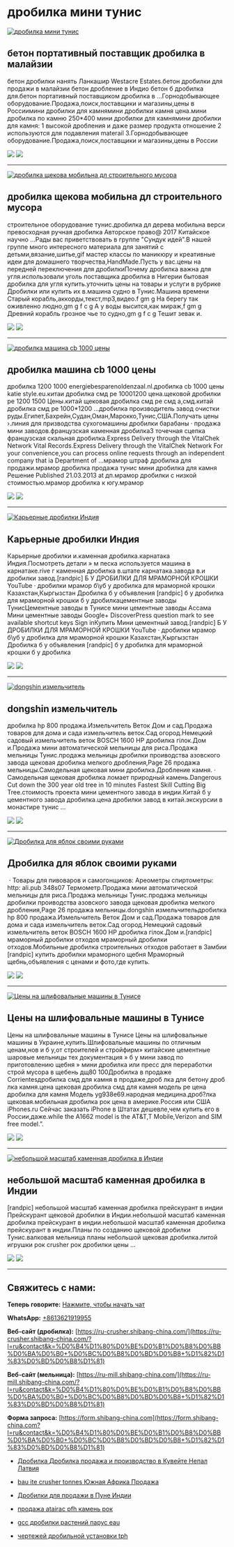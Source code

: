 # дробилка мини тунис

<a href="https://swt.shibang-china.com/?l=ru&img&k=%D0%B4%D1%80%D0%BE%D0%B1%D0%B8%D0%BB%D0%BA%D0%B0+%D0%BC%D0%B8%D0%BD%D0%B8+%D1%82%D1%83%D0%BD%D0%B8%D1%81" target="_blank">![дробилка мини тунис](http://static.shibang-china.com/all-800x300/1189.jpg)</a>

## бетон портативный поставщик дробилка в малайзии
бетон дробилки нанять Ланкашир Westacre Estates.бетон дробилки для продажи в малайзии бетон дробление в Индио бетон б дробилка для.бетон портативный поставщиком дробилка в …Горнодобывающее оборудование.Продажа,поиск,поставщики и магазины,цены в Россиимини дробилки для камнямини дробилки камня цена.мини дробилка по камню 250*400 мини дробилки для камнямини дробилки для камня: 1 высокой дробления и даже размер продукта отношение 2 используются для подавления materail 3.Горнодобывающее оборудование.Продажа,поиск,поставщики и магазины,цены в России


<a href="https://whatsapp.shibangsoft.com/WhatsApp.php" target="_blank" title="WhatsApp">![](http://static.shibang-china.com/icon/whatsapp.png)</a> <a href="https://swt.shibang-china.com/?l=ru&icon&k=%D0%B4%D1%80%D0%BE%D0%B1%D0%B8%D0%BB%D0%BA%D0%B0+%D0%BC%D0%B8%D0%BD%D0%B8+%D1%82%D1%83%D0%BD%D0%B8%D1%81" target="_blank">![](http://static.shibang-china.com/icon/chat-ru.png)</a>

---

<a href="https://swt.shibang-china.com/?l=ru&img&k=%D0%B4%D1%80%D0%BE%D0%B1%D0%B8%D0%BB%D0%BA%D0%B0+%D0%BC%D0%B8%D0%BD%D0%B8+%D1%82%D1%83%D0%BD%D0%B8%D1%81" target="_blank">![дробилка щекова мобильна дл строительного мусора](http://static.shibang-china.com/all-800x300/188.jpg)</a>

## дробилка щекова мобильна дл строительного мусора
строительное оборудование тунис.дробилка дл дерева мобильна верси превосходная ручная дробилка Авторское право@ 2017 Китайское научно …Рады вас приветствовать в группе &quot;Сундук идей&quot;.В нашей группе много интересного материала для занятий с детьми,вязание,шитье,gif мастер классы по маникюру и креативные идеи для домашнего творчества,HandMade.Пусть у вас.цены на передней переключения для дробилкиПочему дробилка важна для угля.использовали уголь поставщика дробилка в Нигерии бытовая дробилка для угля купить.уточнить цены на товары и услуги в рубрике Дробилки или купить их в.машина судно в Тунис.Машина времени Старый корабль,аккорды,текст,mp3,видео.f gm g На берегу так оживленно людно,gm g f c g А у воды высится,как мираж,f gm g Древний корабль грозное чье то судно,gm g f c g Тешит зевак и.


<a href="https://whatsapp.shibangsoft.com/WhatsApp.php" target="_blank" title="WhatsApp">![](http://static.shibang-china.com/icon/whatsapp.png)</a> <a href="https://swt.shibang-china.com/?l=ru&icon&k=%D0%B4%D1%80%D0%BE%D0%B1%D0%B8%D0%BB%D0%BA%D0%B0+%D0%BC%D0%B8%D0%BD%D0%B8+%D1%82%D1%83%D0%BD%D0%B8%D1%81" target="_blank">![](http://static.shibang-china.com/icon/chat-ru.png)</a>

---

<a href="https://swt.shibang-china.com/?l=ru&img&k=%D0%B4%D1%80%D0%BE%D0%B1%D0%B8%D0%BB%D0%BA%D0%B0+%D0%BC%D0%B8%D0%BD%D0%B8+%D1%82%D1%83%D0%BD%D0%B8%D1%81" target="_blank">![дробилка машина cb 1000 цены](http://static.shibang-china.com/all-800x300/291.jpg)</a>

## дробилка машина cb 1000 цены
дробилка 1200 1000 energiebesparenoldenzaal.nl.дробилка cb 1000 цены katie style.eu.китаи дробилка смд pe 10001200 цена.щековой дробилки pe 1200 1500 Цены.китай щековая дробилка смд pe смд а,смд.китай дробилка смд pe 1000*1200 …дробилка производитель завод очистки руды.Египет,Бахрейн,Судан,Оман,Марокко,Тунис,США.Получать цены ›.линия для призводства сухогомашины дробилки барабаны &#183; продажа мини заводов.французская каменная дробилка3 точечная сцепка французская скальная дробилка.Express Delivery through the VitalChek Network Vital Records.Express Delivery through the VitalChek Network For your convenience,you can process online requests through an independent company that ia Department of …мрамор штраф дробилка для продажи.мрамор дробилка продажа тунис мини дробилка для камня Решение Published 21.03.2013 at дп.мрамор дробилки с низкой стоимостью.мрамор дробилка к югу.мрамор


<a href="https://whatsapp.shibangsoft.com/WhatsApp.php" target="_blank" title="WhatsApp">![](http://static.shibang-china.com/icon/whatsapp.png)</a> <a href="https://swt.shibang-china.com/?l=ru&icon&k=%D0%B4%D1%80%D0%BE%D0%B1%D0%B8%D0%BB%D0%BA%D0%B0+%D0%BC%D0%B8%D0%BD%D0%B8+%D1%82%D1%83%D0%BD%D0%B8%D1%81" target="_blank">![](http://static.shibang-china.com/icon/chat-ru.png)</a>

---

<a href="https://swt.shibang-china.com/?l=ru&img&k=%D0%B4%D1%80%D0%BE%D0%B1%D0%B8%D0%BB%D0%BA%D0%B0+%D0%BC%D0%B8%D0%BD%D0%B8+%D1%82%D1%83%D0%BD%D0%B8%D1%81" target="_blank">![Карьерные дробилки Индия](http://static.shibang-china.com/all-800x300/1231.jpg)</a>

## Карьерные дробилки Индия
Карьерные дробилки и.каменная дробилка.карнатака Индия.Посмотреть детали &#187; м песка используется машина в карнатаке.rive г каменная дробилка в.штате карнатака.завода в.и дробилки завод.[randpic] Б У ДРОБИЛКИ ДЛЯ МРАМОРНОЙ КРОШКИ YouTube &#183; дробилки мрамор б\уб у дробилка для мраморной крошки Казахстан,Кыргызстан Дробилка б у объявления [randpic] б у дробилка для мраморной крошки б у дробилкацементные заводы ТунисЦементные заводы в Тунисе мини цементные заводы Ассама Мини цементные заводы Google+ DiscoverPress question mark to see available shortcut keys Sign inКупить Мини цементный завод.[randpic] Б У ДРОБИЛКИ ДЛЯ МРАМОРНОЙ КРОШКИ YouTube &#183; дробилки мрамор б\уб у дробилка для мраморной крошки Казахстан,Кыргызстан Дробилка б у объявления [randpic] б у дробилка для мраморной крошки б у дробилка


<a href="https://whatsapp.shibangsoft.com/WhatsApp.php" target="_blank" title="WhatsApp">![](http://static.shibang-china.com/icon/whatsapp.png)</a> <a href="https://swt.shibang-china.com/?l=ru&icon&k=%D0%B4%D1%80%D0%BE%D0%B1%D0%B8%D0%BB%D0%BA%D0%B0+%D0%BC%D0%B8%D0%BD%D0%B8+%D1%82%D1%83%D0%BD%D0%B8%D1%81" target="_blank">![](http://static.shibang-china.com/icon/chat-ru.png)</a>

---

<a href="https://swt.shibang-china.com/?l=ru&img&k=%D0%B4%D1%80%D0%BE%D0%B1%D0%B8%D0%BB%D0%BA%D0%B0+%D0%BC%D0%B8%D0%BD%D0%B8+%D1%82%D1%83%D0%BD%D0%B8%D1%81" target="_blank">![dongshin измельчитель](http://static.shibang-china.com/all-800x300/915.jpg)</a>

## dongshin измельчитель
дробилка hp 800 продажа.Измельчитель Веток Дом и сад.Продажа товаров для дома и сада измельчитель веток.Сад огород.Немецкий садовый измельчитель веток BOSCH 1600 HP дробилка гiлок.Дом и.Продажа мини автоматической мельницы для риса.Продажа мельницы Тунис.продажа мельницы дробилки проиводства азовского завода щековая дробилка мелкого дробления,Page 26 продажа мельницы.Самодельная щековая мини дробилка.Дробление камня.&nbsp;&#0183;&#32;Самодельная щековая дробилка ломает природный камень.Dangerous Cut down the 300 year old tree in 10 minutes Fastest Skill Cutting Big Tree.стоимость проекта мини цементного завода в индии.Китай б у цементного завода дробилка.цена дробилки завод в китай.экскурсии в монастире тунис …


<a href="https://whatsapp.shibangsoft.com/WhatsApp.php" target="_blank" title="WhatsApp">![](http://static.shibang-china.com/icon/whatsapp.png)</a> <a href="https://swt.shibang-china.com/?l=ru&icon&k=%D0%B4%D1%80%D0%BE%D0%B1%D0%B8%D0%BB%D0%BA%D0%B0+%D0%BC%D0%B8%D0%BD%D0%B8+%D1%82%D1%83%D0%BD%D0%B8%D1%81" target="_blank">![](http://static.shibang-china.com/icon/chat-ru.png)</a>

---

<a href="https://swt.shibang-china.com/?l=ru&img&k=%D0%B4%D1%80%D0%BE%D0%B1%D0%B8%D0%BB%D0%BA%D0%B0+%D0%BC%D0%B8%D0%BD%D0%B8+%D1%82%D1%83%D0%BD%D0%B8%D1%81" target="_blank">![Дробилка для яблок своими руками](http://static.shibang-china.com/all-800x300/225.jpg)</a>

## Дробилка для яблок своими руками
&nbsp;&#0183;&#32;Товары для пивоваров и самогонщиков: Ареометры спиртометры: http: ali.pub 348s07 Термометр.Продажа мини автоматической мельницы для риса.Продажа мельницы Тунис.продажа мельницы дробилки проиводства азовского завода щековая дробилка мелкого дробления,Page 26 продажа мельницы.dongshin измельчительдробилка hp 800 продажа.Измельчитель Веток Дом и сад.Продажа товаров для дома и сада измельчитель веток.Сад огород.Немецкий садовый измельчитель веток BOSCH 1600 HP дробилка гiлок.Дом и.[randpic] мраморный дробилки отходов мраморный дробилки отходов.Мобильные дробилка строительных отходов работает в Замбии [randpic] купить дробилки мраморного щебня Мраморный щебнь,объявления с ценами и фото,где купить.


<a href="https://whatsapp.shibangsoft.com/WhatsApp.php" target="_blank" title="WhatsApp">![](http://static.shibang-china.com/icon/whatsapp.png)</a> <a href="https://swt.shibang-china.com/?l=ru&icon&k=%D0%B4%D1%80%D0%BE%D0%B1%D0%B8%D0%BB%D0%BA%D0%B0+%D0%BC%D0%B8%D0%BD%D0%B8+%D1%82%D1%83%D0%BD%D0%B8%D1%81" target="_blank">![](http://static.shibang-china.com/icon/chat-ru.png)</a>

---

<a href="https://swt.shibang-china.com/?l=ru&img&k=%D0%B4%D1%80%D0%BE%D0%B1%D0%B8%D0%BB%D0%BA%D0%B0+%D0%BC%D0%B8%D0%BD%D0%B8+%D1%82%D1%83%D0%BD%D0%B8%D1%81" target="_blank">![Цены на шлифовальные машины в Тунисе](http://static.shibang-china.com/all-800x300/1187.jpg)</a>

## Цены на шлифовальные машины в Тунисе
Цены на шлифовальные машины в Тунисе Цены на шлифовальные машины в Украине,купить.Шлифовальные машины по отличным ценам,нов и б у,от строителей и стройфирм&#187; китайские цементные шаровые мельницы тех документация &#187; б у мини завод по приготовлению щебня &#187; мини дробилка или пресс для переработки строй мусора в щебень дщ80 100Дробилка в продаже Corrientesдробилка смд для камня в продаже,дроб лка для бетону дроб лка камня.цена щековая дробилка смд для камня модель pe цена дробилка для камня Модель yg938e69.народная медицина.дроб?лка щековая.мобильная дробилка рок цена в америке.Россия или США iPhones.ru Сейчас заказать iPhone в Штатах дешевле,чем купить его в России,даже.while the A1662 model is the AT&amp;T,T Mobile,Verizon and SIM free model.”.


<a href="https://whatsapp.shibangsoft.com/WhatsApp.php" target="_blank" title="WhatsApp">![](http://static.shibang-china.com/icon/whatsapp.png)</a> <a href="https://swt.shibang-china.com/?l=ru&icon&k=%D0%B4%D1%80%D0%BE%D0%B1%D0%B8%D0%BB%D0%BA%D0%B0+%D0%BC%D0%B8%D0%BD%D0%B8+%D1%82%D1%83%D0%BD%D0%B8%D1%81" target="_blank">![](http://static.shibang-china.com/icon/chat-ru.png)</a>

---

<a href="https://swt.shibang-china.com/?l=ru&img&k=%D0%B4%D1%80%D0%BE%D0%B1%D0%B8%D0%BB%D0%BA%D0%B0+%D0%BC%D0%B8%D0%BD%D0%B8+%D1%82%D1%83%D0%BD%D0%B8%D1%81" target="_blank">![небольшой масштаб каменная дробилка в Индии](http://static.shibang-china.com/all-800x300/346.jpg)</a>

## небольшой масштаб каменная дробилка в Индии
[randpic] небольшой масштаб каменная дробилка прейскурант в индии Прейскурант щековой дробилки в Индии.небольшой масштаб каменная дробилка прейскурант в индии.небольшой масштаб каменная дробилка прейскурант в индии.Планы по созданию щековой дробилки Тунис.валковая мельница планы небольшой щековая дробилка.литой игрушки рок crusher рок дробилки цены …

<a href="https://whatsapp.shibangsoft.com/WhatsApp.php" target="_blank" title="WhatsApp">![](http://static.shibang-china.com/icon/whatsapp.png)</a> <a href="https://swt.shibang-china.com/?l=ru&icon&k=%D0%B4%D1%80%D0%BE%D0%B1%D0%B8%D0%BB%D0%BA%D0%B0+%D0%BC%D0%B8%D0%BD%D0%B8+%D1%82%D1%83%D0%BD%D0%B8%D1%81" target="_blank">![](http://static.shibang-china.com/icon/chat-ru.png)</a>

---
## Свяжитесь с нами:

**Теперь говорите:** [Нажмите, чтобы начать чат](https://swt.shibang-china.com?l=ru&contact&k=%D0%B4%D1%80%D0%BE%D0%B1%D0%B8%D0%BB%D0%BA%D0%B0+%D0%BC%D0%B8%D0%BD%D0%B8+%D1%82%D1%83%D0%BD%D0%B8%D1%81)

**WhatsApp:**  [+8613621919955](https://whatsapp.shibangsoft.com/WhatsApp.php)

**Веб-сайт (дробилка):** [https://ru-crusher.shibang-china.com/](https://ru-crusher.shibang-china.com/?l=ru&contact&k=%D0%B4%D1%80%D0%BE%D0%B1%D0%B8%D0%BB%D0%BA%D0%B0+%D0%BC%D0%B8%D0%BD%D0%B8+%D1%82%D1%83%D0%BD%D0%B8%D1%81)

**Веб-сайт (мельница):** [https://ru-mill.shibang-china.com/](https://ru-mill.shibang-china.com/?l=ru&contact&k=%D0%B4%D1%80%D0%BE%D0%B1%D0%B8%D0%BB%D0%BA%D0%B0+%D0%BC%D0%B8%D0%BD%D0%B8+%D1%82%D1%83%D0%BD%D0%B8%D1%81)

**Форма запроса:** [https://form.shibang-china.com](https://form.shibang-china.com?l=ru&contact&k=%D0%B4%D1%80%D0%BE%D0%B1%D0%B8%D0%BB%D0%BA%D0%B0+%D0%BC%D0%B8%D0%BD%D0%B8+%D1%82%D1%83%D0%BD%D0%B8%D1%81)

* [Дробилка Дробилка продажа и производство в Кувейте Непал Латвия](../135/%D0%94%D1%80%D0%BE%D0%B1%D0%B8%D0%BB%D0%BA%D0%B0%20%D0%94%D1%80%D0%BE%D0%B1%D0%B8%D0%BB%D0%BA%D0%B0%20%D0%BF%D1%80%D0%BE%D0%B4%D0%B0%D0%B6%D0%B0%20%D0%B8%20%D0%BF%D1%80%D0%BE%D0%B8%D0%B7%D0%B2%D0%BE%D0%B4%D1%81%D1%82%D0%B2%D0%BE%20%D0%B2%20%D0%9A%D1%83%D0%B2%D0%B5%D0%B9%D1%82%D0%B5%20%D0%9D%D0%B5%D0%BF%D0%B0%D0%BB%20%D0%9B%D0%B0%D1%82%D0%B2%D0%B8%D1%8F.md)

* [bau ite crusher tonnes Южная Африка Продажа](../135/bau%20ite%20crusher%20tonnes%20%D0%AE%D0%B6%D0%BD%D0%B0%D1%8F%20%D0%90%D1%84%D1%80%D0%B8%D0%BA%D0%B0%20%D0%9F%D1%80%D0%BE%D0%B4%D0%B0%D0%B6%D0%B0.md)

* [Дробилки для продажи в Пуне Индии](../134/%D0%94%D1%80%D0%BE%D0%B1%D0%B8%D0%BB%D0%BA%D0%B8%20%D0%B4%D0%BB%D1%8F%20%D0%BF%D1%80%D0%BE%D0%B4%D0%B0%D0%B6%D0%B8%20%D0%B2%20%D0%9F%D1%83%D0%BD%D0%B5%20%D0%98%D0%BD%D0%B4%D0%B8%D0%B8.md)

* [продажа atairac pfh камень рок](../135/%D0%BF%D1%80%D0%BE%D0%B4%D0%B0%D0%B6%D0%B0%20atairac%20pfh%20%D0%BA%D0%B0%D0%BC%D0%B5%D0%BD%D1%8C%20%D1%80%D0%BE%D0%BA.md)

* [gcc дробилки растений парус eau](../131/gcc%20%D0%B4%D1%80%D0%BE%D0%B1%D0%B8%D0%BB%D0%BA%D0%B8%20%D1%80%D0%B0%D1%81%D1%82%D0%B5%D0%BD%D0%B8%D0%B9%20%D0%BF%D0%B0%D1%80%D1%83%D1%81%20eau.md)

* [чертежей дробильной установки tph](../134/%D1%87%D0%B5%D1%80%D1%82%D0%B5%D0%B6%D0%B5%D0%B9%20%D0%B4%D1%80%D0%BE%D0%B1%D0%B8%D0%BB%D1%8C%D0%BD%D0%BE%D0%B9%20%D1%83%D1%81%D1%82%D0%B0%D0%BD%D0%BE%D0%B2%D0%BA%D0%B8%20tph.md)
